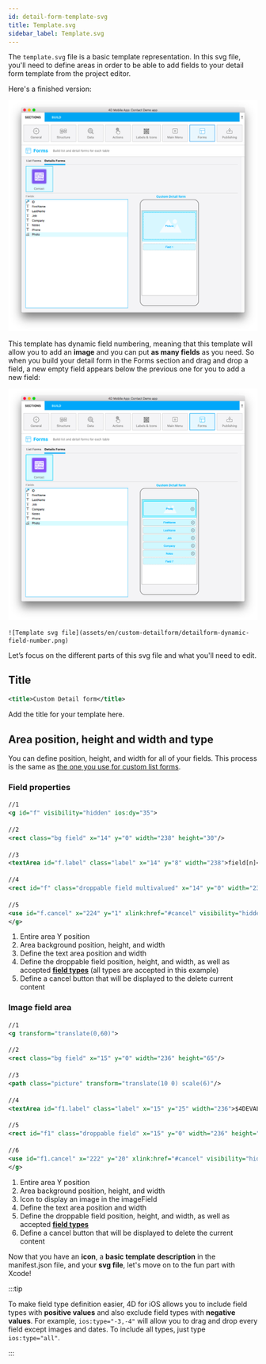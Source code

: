 ```yaml
---
id: detail-form-template-svg
title: Template.svg
sidebar_label: Template.svg
---
```


The `template.svg` file is a basic template representation. In this svg file, you'll need to define areas in order to be able to add fields to your detail form template from the project editor.

Here's a finished version:

![Template svg file](img/detailform-template-svg-file.png)

This template has dynamic field numbering, meaning that this template will allow you to add an **image** and you can put **as many fields** as you need. So when you build your detail form in the Forms section and drag and drop a field, a new empty field appears below the previous one for you to add a new field:

![Template svg file](img/detailform-dynamic-field-number.png)

```
![Template svg file](assets/en/custom-detailform/detailform-dynamic-field-number.png)
```

Let’s focus on the different parts of this svg file and what you'll need to edit.

## Title

```xml
<title>Custom Detail form</title>
```

Add the title for your template here.

## Area position, height and width and type
You can define position, height, and width for all of your fields. This process is the same as [the one you use for custom list forms](../creating-list-forms/list-form-svg-file.md#area-position-height-width-and-type).

### Field properties

```xml
//1
<g id="f" visibility="hidden" ios:dy="35">

//2
<rect class="bg field" x="14" y="0" width="238" height="30"/>

//3
<textArea id="f.label" class="label" x="14" y="8" width="238">field[n]</textArea>

//4
<rect id="f" class="droppable field multivalued" x="14" y="0" width="238" height="30" stroke-dasharray="5,2" ios:type="0,1,2,4,8,9,11,25,35"/>

//5
<use id="f.cancel" x="224" y="1" xlink:href="#cancel" visibility="hidden"/>
</g>
```

1. Entire area Y position
2. Area background position, height, and width
3. Define the text area position and width
4. Define the droppable field position, height, and width, as well as accepted [**field types**](../creating-list-forms/list-form-svg-file.md#iostypes) (all types are accepted in this example)
5. Define a cancel button that will be displayed to the delete current content

### Image field area

```xml
//1
<g transform="translate(0,60)">

//2
<rect class="bg field" x="15" y="0" width="236" height="65"/>

//3
<path class="picture" transform="translate(10 0) scale(6)"/>

//4
<textArea id="f1.label" class="label" x="15" y="25" width="236">$4DEVAL(:C991("picture"))</textArea>

//5
<rect id="f1" class="droppable field" x="15" y="0" width="236" height="65" stroke-dasharray="5,2" ios:type="3" ios:bind="fields[0]"/>

//6
<use id="f1.cancel" x="222" y="20" xlink:href="#cancel" visibility="hidden"/>
</g>
```

1. Entire area Y position
2. Area background position, height, and width
3. Icon to display an image in the imageField
4. Define the text area position and width
5. Define the droppable field position, height, and width, as well as accepted [**field types**](../creating-list-forms/list-form-svg-file.md#iostypes)
6. Define a cancel button that will be displayed to delete the current content

Now that you have an **icon**, a **basic template description** in the manifest.json file, and your **svg file**, let's move on to the fun part with Xcode!


:::tip

To make field type definition easier, 4D for iOS allows you to include field types with **positive values** and also exclude field types with **negative values**. For example, `ios:type="-3,-4"` will allow you to drag and drop every field except images and dates.
To include all types, just type `ios:type="all"`.

:::
